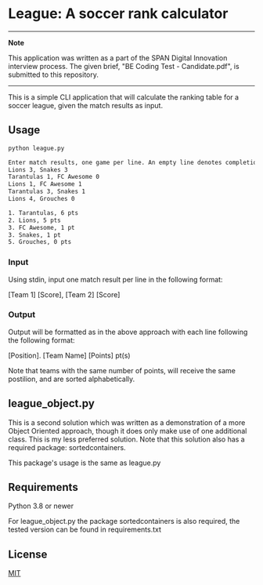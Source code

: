 # League: A soccer rank calculator

---
**Note**

This application was written as a part of the SPAN Digital Innovation interview process. 
The given brief, "BE Coding Test - Candidate.pdf", is submitted to this repository.

---

This is a simple CLI application that will calculate the ranking table for a
soccer league, given the match results as input.

## Usage

``` bash
python league.py

Enter match results, one game per line. An empty line denotes completion:
Lions 3, Snakes 3
Tarantulas 1, FC Awesome 0
Lions 1, FC Awesome 1
Tarantulas 3, Snakes 1
Lions 4, Grouches 0

1. Tarantulas, 6 pts
2. Lions, 5 pts
3. FC Awesome, 1 pt
3. Snakes, 1 pt
5. Grouches, 0 pts

```

### Input

Using stdin, input one match result per line in the following format:

[Team 1] [Score], [Team 2] [Score]

### Output

Output will be formatted as in the above approach with each line following the following format:

[Position]. [Team Name] [Points] pt(s)

Note that teams with the same number of points, will receive the same postilion, and are sorted alphabetically.

## league_object.py

This is a second solution which was written as a demonstration of a more Object Oriented approach, though it does only make use of one additional class. This is my less preferred solution. Note that this solution also has a required package: sortedcontainers.

This package's usage is the same as league.py

## Requirements

Python 3.8 or newer

For league_object.py the package sortedcontainers is also required, 
the tested version can be found in requirements.txt

## License

[MIT](https://choosealicense.com/licenses/mit/)

